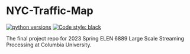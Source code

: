# NYC-Traffic-Map

[![python versions](https://img.shields.io/badge/python-3.10.9-blue.svg)](https://www.python.org/downloads/release/python-3109/)
[![Code style: black](https://img.shields.io/badge/code%20style-black-000000.svg)](https://github.com/ambv/black)

The final project repo for 2023 Spring ELEN 6889 Large Scale Streaming Processing at Columbia University.
